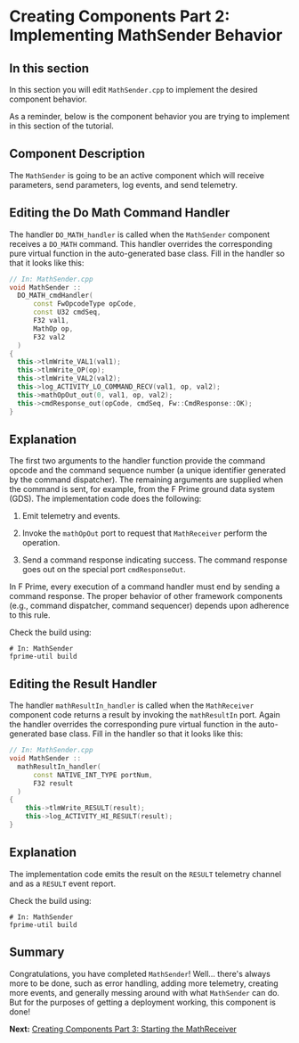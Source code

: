 # Creating Components Part 2: Implementing MathSender Behavior

## In this section 

In this section you will edit `MathSender.cpp` to implement the desired component behavior. 

As a reminder, below is the component behavior you are trying to implement in this section of the tutorial. 

## Component Description 
The `MathSender` is going to be an active component which will receive parameters, send parameters, log events, and send telemetry. 

## Editing the Do Math Command Handler

The handler `DO_MATH_handler` is called when the `MathSender` component receives a `DO_MATH` command. This handler overrides the corresponding pure virtual function in the auto-generated base class. Fill in the handler so that it looks like this:

```cpp
// In: MathSender.cpp
void MathSender ::
  DO_MATH_cmdHandler(
      const FwOpcodeType opCode,
      const U32 cmdSeq,
      F32 val1,
      MathOp op,
      F32 val2
  )
{
  this->tlmWrite_VAL1(val1);
  this->tlmWrite_OP(op);
  this->tlmWrite_VAL2(val2);
  this->log_ACTIVITY_LO_COMMAND_RECV(val1, op, val2);
  this->mathOpOut_out(0, val1, op, val2);
  this->cmdResponse_out(opCode, cmdSeq, Fw::CmdResponse::OK);
}
```
## Explanation
The first two arguments to the handler function provide the command opcode and the command sequence number (a unique identifier generated by the command dispatcher). The remaining arguments are supplied when the command is sent, for example, from the F Prime ground data system (GDS). The implementation code does the following:

1. Emit telemetry and events.

2. Invoke the `mathOpOut` port to request that `MathReceiver`
perform the operation.

3. Send a command response indicating success.
The command response goes out on the special port
`cmdResponseOut`.

In F Prime, every execution of a command handler must end by sending a command response.
The proper behavior of other framework components (e.g., command dispatcher, command sequencer) depends upon adherence to this rule. 


Check the build using:


```shell
# In: MathSender
fprime-util build
```

## Editing the Result Handler 
The handler `mathResultIn_handler` is called when the `MathReceiver` component code returns a result by invoking the `mathResultIn` port. Again the handler overrides the corresponding pure virtual function in the auto-generated base class. Fill in the handler so that it looks like this:

```cpp
// In: MathSender.cpp
void MathSender ::
  mathResultIn_handler(
      const NATIVE_INT_TYPE portNum,
      F32 result
  )
{
    this->tlmWrite_RESULT(result);
    this->log_ACTIVITY_HI_RESULT(result);
}
```

## Explanation 

The implementation code emits the result on the `RESULT` telemetry channel and as a `RESULT` event report.


Check the build using:

```shell
# In: MathSender
fprime-util build
```

## Summary
Congratulations, you have completed `MathSender`! Well... there's always more to be done, such as error handling, adding more telemetry,
creating more events, and generally messing around with what `MathSender` can do. But for the purposes of getting a deployment
working, this component is done! 

**Next:** [Creating Components Part 3: Starting the MathReceiver](./creating-components-3.md)